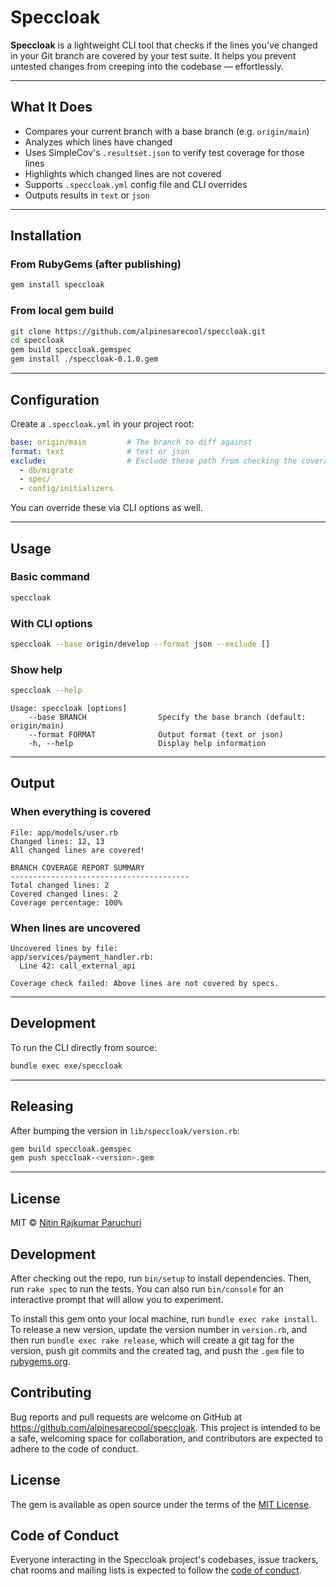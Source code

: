 # Speccloak


**Speccloak** is a lightweight CLI tool that checks if the lines you've changed in your Git branch are covered by your test suite. It helps you prevent untested changes from creeping into the codebase — effortlessly.

---

## What It Does

* Compares your current branch with a base branch (e.g. `origin/main`)
* Analyzes which lines have changed
* Uses SimpleCov's `.resultset.json` to verify test coverage for those lines
* Highlights which changed lines are not covered
* Supports `.speccloak.yml` config file and CLI overrides
* Outputs results in `text` or `json`

---

##  Installation

### From RubyGems (after publishing)

```bash
gem install speccloak
```

### From local gem build

```bash
git clone https://github.com/alpinesarecool/speccloak.git
cd speccloak
gem build speccloak.gemspec
gem install ./speccloak-0.1.0.gem
```

---

## Configuration

Create a `.speccloak.yml` in your project root:

```yaml
base: origin/main         # The branch to diff against
format: text              # text or json
exclude:                  # Exclude these path from checking the coverage
  - db/migrate
  - spec/
  - config/initializers
```

You can override these via CLI options as well.

---

##  Usage

### Basic command

```bash
speccloak
```

### With CLI options

```bash
speccloak --base origin/develop --format json --exclude []
```

### Show help

```bash
speccloak --help
```

```
Usage: speccloak [options]
    --base BRANCH                Specify the base branch (default: origin/main)
    --format FORMAT              Output format (text or json)
    -h, --help                   Display help information
```

---

## Output

### When everything is covered

```
File: app/models/user.rb
Changed lines: 12, 13
All changed lines are covered!

BRANCH COVERAGE REPORT SUMMARY
----------------------------------------
Total changed lines: 2
Covered changed lines: 2
Coverage percentage: 100%
```

### When lines are uncovered

```
Uncovered lines by file:
app/services/payment_handler.rb:
  Line 42: call_external_api

Coverage check failed: Above lines are not covered by specs.
```

---

## Development

To run the CLI directly from source:

```bash
bundle exec exe/speccloak
```

---

##  Releasing

After bumping the version in `lib/speccloak/version.rb`:

```bash
gem build speccloak.gemspec
gem push speccloak-<version>.gem
```

---

##  License

MIT © [Nitin Rajkumar Paruchuri](https://github.com/alpinesarecool)


## Development

After checking out the repo, run `bin/setup` to install dependencies. Then, run `rake spec` to run the tests. You can also run `bin/console` for an interactive prompt that will allow you to experiment.

To install this gem onto your local machine, run `bundle exec rake install`. To release a new version, update the version number in `version.rb`, and then run `bundle exec rake release`, which will create a git tag for the version, push git commits and the created tag, and push the `.gem` file to [rubygems.org](https://rubygems.org).

##  Contributing

Bug reports and pull requests are welcome on GitHub at https://github.com/alpinesarecool/speccloak. This project is intended to be a safe, welcoming space for collaboration, and contributors are expected to adhere to the code of conduct.

##  License

The gem is available as open source under the terms of the [MIT License](https://opensource.org/licenses/MIT).

## Code of Conduct

Everyone interacting in the Speccloak project's codebases, issue trackers, chat rooms and mailing lists is expected to follow the [code of conduct](https://github.com/alpinesarecool/speccloak/blob/master/CODE_OF_CONDUCT.md).

